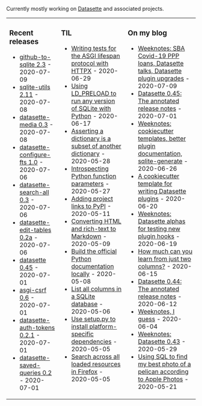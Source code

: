 Currently mostly working on [Datasette](https://github.com/simonw/datasette) and associated projects.

<table><tr><td valign="top">

### Recent releases
<!-- recent_releases starts -->
* [github-to-sqlite 2.3](https://github.com/dogsheep/github-to-sqlite/releases/tag/2.3) - 2020-07-09
* [sqlite-utils 2.11](https://github.com/simonw/sqlite-utils/releases/tag/2.11) - 2020-07-08
* [datasette-media 0.3](https://github.com/simonw/datasette-media/releases/tag/0.3) - 2020-07-08
* [datasette-configure-fts 1.0](https://github.com/simonw/datasette-configure-fts/releases/tag/1.0) - 2020-07-06
* [datasette-search-all 0.3](https://github.com/simonw/datasette-search-all/releases/tag/0.3) - 2020-07-06
* [datasette-edit-tables 0.2a](https://github.com/simonw/datasette-edit-tables/releases/tag/0.2a) - 2020-07-06
* [datasette 0.45](https://github.com/simonw/datasette/releases/tag/0.45) - 2020-07-01
* [asgi-csrf 0.6](https://github.com/simonw/asgi-csrf/releases/tag/0.6) - 2020-07-01
* [datasette-auth-tokens 0.2.1](https://github.com/simonw/datasette-auth-tokens/releases/tag/0.2.1) - 2020-07-01
* [datasette-saved-queries 0.2](https://github.com/simonw/datasette-saved-queries/releases/tag/0.2) - 2020-07-01
<!-- recent_releases ends -->
</td><td valign="top">

### TIL
<!-- tils starts -->
* [Writing tests for the ASGI lifespan protocol with HTTPX](https://github.com/simonw/til/blob/master/asgi/lifespan-test-httpx.md) - 2020-06-29
* [Using LD_PRELOAD to run any version of SQLite with Python](https://github.com/simonw/til/blob/master/sqlite/ld-preload.md) - 2020-06-17
* [Asserting a dictionary is a subset of another dictionary](https://github.com/simonw/til/blob/master/pytest/assert-dictionary-subset.md) - 2020-05-28
* [Introspecting Python function parameters](https://github.com/simonw/til/blob/master/python/introspect-function-parameters.md) - 2020-05-27
* [Adding project links to PyPI](https://github.com/simonw/til/blob/master/pypi/project-links.md) - 2020-05-11
* [Converting HTML and rich-text to Markdown](https://github.com/simonw/til/blob/master/markdown/converting-to-markdown.md) - 2020-05-09
* [Build the official Python documentation locally](https://github.com/simonw/til/blob/master/python/build-official-docs.md) - 2020-05-08
* [List all columns in a SQLite database](https://github.com/simonw/til/blob/master/sqlite/list-all-columns-in-a-database.md) - 2020-05-06
* [Use setup.py to install platform-specific dependencies](https://github.com/simonw/til/blob/master/python/platform-specific-dependencies.md) - 2020-05-05
* [Search across all loaded resources in Firefox](https://github.com/simonw/til/blob/master/firefox/search-across-all-resources.md) - 2020-05-05
<!-- tils ends -->
</td><td valign="top">

### On my blog
<!-- blog starts -->
* [Weeknotes: SBA Covid-19 PPP loans, Datasette talks, Datasette plugin upgrades](http://simonwillison.net/2020/Jul/9/sba-covid-19-ppp-loans/) - 2020-07-09
* [Datasette 0.45: The annotated release notes](http://simonwillison.net/2020/Jul/1/datasette-045/) - 2020-07-01
* [Weeknotes: cookiecutter templates, better plugin documentation, sqlite-generate](http://simonwillison.net/2020/Jun/26/weeknotes-plugins-sqlite-generate/) - 2020-06-26
* [A cookiecutter template for writing Datasette plugins](http://simonwillison.net/2020/Jun/20/cookiecutter-plugins/) - 2020-06-20
* [Weeknotes: Datasette alphas for testing new plugin hooks](http://simonwillison.net/2020/Jun/19/datasette-alphas/) - 2020-06-19
* [How much can you learn from just two columns?](http://simonwillison.net/2020/Jun/15/how-much-can-you-learn-just-two-columns/) - 2020-06-15
* [Datasette 0.44: The annotated release notes](http://simonwillison.net/2020/Jun/12/annotated-release-notes/) - 2020-06-12
* [Weeknotes, I guess](http://simonwillison.net/2020/Jun/4/weeknotes-i-guess/) - 2020-06-04
* [Weeknotes: Datasette 0.43](http://simonwillison.net/2020/May/29/weeknotes-datasette-043/) - 2020-05-29
* [Using SQL to find my best photo of a pelican according to Apple Photos](http://simonwillison.net/2020/May/21/dogsheep-photos/) - 2020-05-21
<!-- blog ends -->
</td></tr></table>